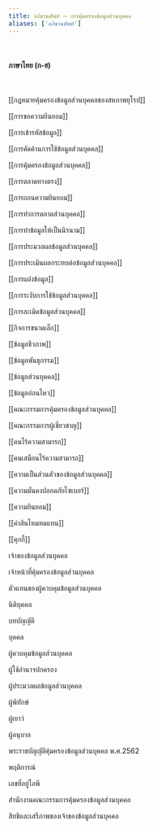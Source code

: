 ```yaml
---
title: อภิธานศัพท์ – การคุ้มครองข้อมูลส่วนบุคคล
aliases: ['อภิธานศัพท์']
---
```


<br />

#### ภาษาไทย (ก-ฮ)
<br />

[[กฎหมายคุ้มครองข้อมูลส่วนบุคคลของสหภาพยุโรป]]
<br />

[[การขอความยินยอม]]
<br />

[[การเข้ารหัสข้อมูล]]
<br />

[[การคัดค้านการใช้ข้อมูลส่วนบุคคล]]
<br />

[[การคุ้มครองข้อมูลส่วนบุคคล]]
<br />

[[การตลาดทางตรง]]
<br />

[[การถอนความยินยอม]]
<br />

[[การทำการตลาดส่วนบุคคล]]
<br />

[[การทำข้อมูลให้เป็นนิรนาม]]
<br />

[[การประมวลผลข้อมูลส่วนบุคคล]]
<br />

[[การประเมินผลกระทบต่อข้อมูลส่วนบุคคล]]
<br />

[[การแฝงข้อมูล]]
<br />

[[การระงับการใช้ข้อมูลส่วนบุคคล]]
<br />

[[การละเมิดข้อมูลส่วนบุคคล]]
<br />

[[กิจการขนาดเล็ก]]
<br />

[[ข้อมูลชีวภาพ]]
<br />

[[ข้อมูลพันธุกรรม]]
<br />

[[ข้อมูลส่วนบุคคล]]
<br />

[[ข้อมูลอ่อนไหว]]
<br />

[[คณะกรรมการคุ้มครองข้อมูลส่วนบุคคล]]
<br />

[[คณะกรรมการผู้เชี่ยวชาญ]]
<br />

[[คนไร้ความสามารถ]]
<br />

[[คนเสมือนไร้ความสามารถ]]
<br />

[[ความเป็นส่วนตัวของข้อมูลส่วนบุคคล]]
<br />

[[ความมั่นคงปลอดภัยไซเบอร์]]
<br />

[[ความยินยอม]]
<br />

[[ค่าสินไหมทดแทน]]
<br />

[[คุกกี้]]
<br />

เจ้าของข้อมูลส่วนบุคคล
<br />

เจ้าหน้าที่คุ้มครองข้อมูลส่วนบุคคล
<br />

ตัวแทนของผู้ควบคุมข้อมูลส่วนบุคคล
<br />

นิติบุคคล
<br />

บทบัญญัติ
<br />

บุคคล
<br />

ผู้ควบคุมข้อมูลส่วนบุคคล
<br />

ผู้ใช้อำนาจปกครอง
<br />

ผู้ประมวลผลข้อมูลส่วนบุคคล
<br />

ผู้พิทักษ์
<br />

ผู้เยาว์
<br />

ผู้อนุบาล
<br />

พระราชบัญญัติคุ้มครองข้อมูลส่วนบุคคล พ.ศ.2562
<br />

พฤติการณ์
<br />

เลขที่อยู่ไอพี
<br />

สำนักงานคณะกรรมการคุ้มครองข้อมูลส่วนบุคคล
<br />

สิทธิและเสรีภาพของเจ้าของข้อมูลส่วนบุคคล